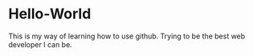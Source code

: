 # Hello-World
This is my way of learning how to use github.
Trying to be the best web developer I can be. 
